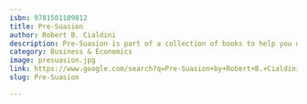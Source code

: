 ```yaml
---
isbn: 9781501109812
title: Pre-Suasion
author: Robert B. Cialdini
description: Pre-Suasion is part of a collection of books to help you do better marketing.
category: Business & Economics
image: presuasion.jpg
link: https://www.google.com/search?q=Pre-Suasion+by+Robert+B.+Cialdini
slug: Pre-Suasion

---
```

